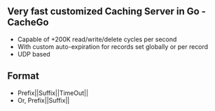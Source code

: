 ## Very fast customized Caching Server in Go - CacheGo
- Capable of +200K read/write/delete cycles per second
- With custom auto-expiration for records set globally or per record
- UDP based

## Format
- Prefix||Suffix||TimeOut||<MaxRecordsPerPrefix>
- Or, Prefix||Suffix||<MaxRecordsPerPrefix>
